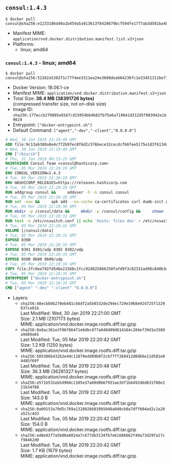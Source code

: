 ## `consul:1.4.3`

```console
$ docker pull consul@sha256:e1233186d40a1b459a5a913613f8420679bcf594fe1777ab3d581ba48c2522dd
```

-	Manifest MIME: `application/vnd.docker.distribution.manifest.list.v2+json`
-	Platforms:
	-	linux; amd64

### `consul:1.4.3` - linux; amd64

```console
$ docker pull consul@sha256:52262a5382f1c77f4ee3311ea24e3608dea664236fc1e33451311be7124f367a
```

-	Docker Version: 18.06.1-ce
-	Manifest MIME: `application/vnd.docker.distribution.manifest.v2+json`
-	Total Size: **38.4 MB (38391726 bytes)**  
	(compressed transfer size, not on-disk size)
-	Image ID: `sha256:177eccb279885e0167cd15054bb4b82fb75e6a719641d312d5f883942e1b9619`
-	Entrypoint: `["docker-entrypoint.sh"]`
-	Default Command: `["agent","-dev","-client","0.0.0.0"]`

```dockerfile
# Wed, 30 Jan 2019 22:19:40 GMT
ADD file:9c13ab388a8e4c772b97ec8f6d2c576bece32cecdcfb6fee5175e1d3f613dd12 in / 
# Wed, 30 Jan 2019 22:19:40 GMT
CMD ["/bin/sh"]
# Thu, 31 Jan 2019 00:15:25 GMT
MAINTAINER Consul Team <consul@hashicorp.com>
# Tue, 05 Mar 2019 22:20:19 GMT
ENV CONSUL_VERSION=1.4.3
# Tue, 05 Mar 2019 22:20:19 GMT
ENV HASHICORP_RELEASES=https://releases.hashicorp.com
# Tue, 05 Mar 2019 22:20:20 GMT
RUN addgroup consul &&     adduser -S -G consul consul
# Tue, 05 Mar 2019 22:20:28 GMT
RUN set -eux &&     apk add --no-cache ca-certificates curl dumb-init gnupg libcap openssl su-exec iputils jq &&     gpg --keyserver pgp.mit.edu --recv-keys 91A6E7F85D05C65630BEF18951852D87348FFC4C &&     mkdir -p /tmp/build &&     cd /tmp/build &&     apkArch="$(apk --print-arch)" &&     case "${apkArch}" in         aarch64) consulArch='arm64' ;;         armhf) consulArch='arm' ;;         x86) consulArch='386' ;;         x86_64) consulArch='amd64' ;;         *) echo >&2 "error: unsupported architecture: ${apkArch} (see ${HASHICORP_RELEASES}/consul/${CONSUL_VERSION}/)" && exit 1 ;;     esac &&     wget ${HASHICORP_RELEASES}/consul/${CONSUL_VERSION}/consul_${CONSUL_VERSION}_linux_${consulArch}.zip &&     wget ${HASHICORP_RELEASES}/consul/${CONSUL_VERSION}/consul_${CONSUL_VERSION}_SHA256SUMS &&     wget ${HASHICORP_RELEASES}/consul/${CONSUL_VERSION}/consul_${CONSUL_VERSION}_SHA256SUMS.sig &&     gpg --batch --verify consul_${CONSUL_VERSION}_SHA256SUMS.sig consul_${CONSUL_VERSION}_SHA256SUMS &&     grep consul_${CONSUL_VERSION}_linux_${consulArch}.zip consul_${CONSUL_VERSION}_SHA256SUMS | sha256sum -c &&     unzip -d /bin consul_${CONSUL_VERSION}_linux_${consulArch}.zip &&     cd /tmp &&     rm -rf /tmp/build &&     apk del gnupg openssl &&     rm -rf /root/.gnupg &&     consul version
# Tue, 05 Mar 2019 22:20:30 GMT
RUN mkdir -p /consul/data &&     mkdir -p /consul/config &&     chown -R consul:consul /consul
# Tue, 05 Mar 2019 22:20:31 GMT
RUN test -e /etc/nsswitch.conf || echo 'hosts: files dns' > /etc/nsswitch.conf
# Tue, 05 Mar 2019 22:20:32 GMT
VOLUME [/consul/data]
# Tue, 05 Mar 2019 22:20:32 GMT
EXPOSE 8300
# Tue, 05 Mar 2019 22:20:33 GMT
EXPOSE 8301 8301/udp 8302 8302/udp
# Tue, 05 Mar 2019 22:20:33 GMT
EXPOSE 8500 8600 8600/udp
# Tue, 05 Mar 2019 22:20:34 GMT
COPY file:2fc9ee792fd5d6e21568c1fcc92d825866250fafd9f3c82331ad98c840b3dd45 in /usr/local/bin/docker-entrypoint.sh 
# Tue, 05 Mar 2019 22:20:35 GMT
ENTRYPOINT ["docker-entrypoint.sh"]
# Tue, 05 Mar 2019 22:20:35 GMT
CMD ["agent" "-dev" "-client" "0.0.0.0"]
```

-	Layers:
	-	`sha256:48ecbb6b270eb481cb6df2a5b0332de294ec729e1968e92d725f1329637ce01b`  
		Last Modified: Wed, 30 Jan 2019 22:21:00 GMT  
		Size: 2.1 MB (2107173 bytes)  
		MIME: application/vnd.docker.image.rootfs.diff.tar.gzip
	-	`sha256:0a9ac361e3f06f864f1e6dbc477a640499d614164c204ef39d1e3389a9d89e65`  
		Last Modified: Tue, 05 Mar 2019 22:20:42 GMT  
		Size: 1.2 KB (1250 bytes)  
		MIME: application/vnd.docker.image.rootfs.diff.tar.gzip
	-	`sha256:505306b432b2e4dc11879edd89b072cb77ff268412d0d66e11d581e04485f69f`  
		Last Modified: Tue, 05 Mar 2019 22:20:48 GMT  
		Size: 36.3 MB (36281327 bytes)  
		MIME: application/vnd.docker.image.rootfs.diff.tar.gzip
	-	`sha256:e571b531eb5d968c2105e37a60d8b67931ae3df1bb492d6d631f60e121b34f88`  
		Last Modified: Tue, 05 Mar 2019 22:20:42 GMT  
		Size: 143.0 B  
		MIME: application/vnd.docker.image.rootfs.diff.tar.gzip
	-	`sha256:0a09153a79d5c769a13289266839b5048a0d0cb0a7dff604ad2c2a20a521c4d3`  
		Last Modified: Tue, 05 Mar 2019 22:20:42 GMT  
		Size: 154.0 B  
		MIME: application/vnd.docker.image.rootfs.diff.tar.gzip
	-	`sha256:e48e92f7a5b00a6024a7c677db3134fb7e61686662f49a73d29fa17cf98462d0`  
		Last Modified: Tue, 05 Mar 2019 22:20:42 GMT  
		Size: 1.7 KB (1679 bytes)  
		MIME: application/vnd.docker.image.rootfs.diff.tar.gzip
